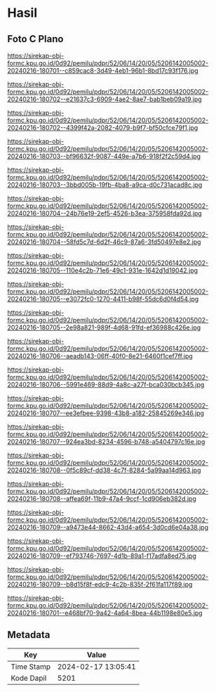 # Hasil

## Foto C Plano

https://sirekap-obj-formc.kpu.go.id/0d92/pemilu/pdpr/52/06/14/20/05/5206142005002-20240216-180701--c859cac8-3d49-4eb1-96b1-8bd17c93f176.jpg

https://sirekap-obj-formc.kpu.go.id/0d92/pemilu/pdpr/52/06/14/20/05/5206142005002-20240216-180702--e21637c3-6909-4ae2-8ae7-bab1beb09a19.jpg

https://sirekap-obj-formc.kpu.go.id/0d92/pemilu/pdpr/52/06/14/20/05/5206142005002-20240216-180702--4399f42a-2082-4079-b9f7-bf50cfce79f1.jpg

https://sirekap-obj-formc.kpu.go.id/0d92/pemilu/pdpr/52/06/14/20/05/5206142005002-20240216-180703--bf96632f-9087-449e-a7b6-918f2f2c59d4.jpg

https://sirekap-obj-formc.kpu.go.id/0d92/pemilu/pdpr/52/06/14/20/05/5206142005002-20240216-180703--3bbd005b-19fb-4ba8-a9ca-d0c731acad8c.jpg

https://sirekap-obj-formc.kpu.go.id/0d92/pemilu/pdpr/52/06/14/20/05/5206142005002-20240216-180704--24b76e19-2ef5-4526-b3ea-375958fda92d.jpg

https://sirekap-obj-formc.kpu.go.id/0d92/pemilu/pdpr/52/06/14/20/05/5206142005002-20240216-180704--58fd5c7d-6d2f-46c9-87a6-3fd50497e8e2.jpg

https://sirekap-obj-formc.kpu.go.id/0d92/pemilu/pdpr/52/06/14/20/05/5206142005002-20240216-180705--110e4c2b-71e6-49c1-931e-1642d1d19042.jpg

https://sirekap-obj-formc.kpu.go.id/0d92/pemilu/pdpr/52/06/14/20/05/5206142005002-20240216-180705--e3072fc0-1270-4411-b98f-55dc6d0f4d54.jpg

https://sirekap-obj-formc.kpu.go.id/0d92/pemilu/pdpr/52/06/14/20/05/5206142005002-20240216-180705--2e98a821-989f-4d68-91fd-ef36988c426e.jpg

https://sirekap-obj-formc.kpu.go.id/0d92/pemilu/pdpr/52/06/14/20/05/5206142005002-20240216-180706--aeadb143-06ff-40f0-8e21-6460f1cef7ff.jpg

https://sirekap-obj-formc.kpu.go.id/0d92/pemilu/pdpr/52/06/14/20/05/5206142005002-20240216-180706--5991e469-88d9-4a8c-a27f-bca030bcb345.jpg

https://sirekap-obj-formc.kpu.go.id/0d92/pemilu/pdpr/52/06/14/20/05/5206142005002-20240216-180707--ee3efbee-9398-43b8-a182-25845269e346.jpg

https://sirekap-obj-formc.kpu.go.id/0d92/pemilu/pdpr/52/06/14/20/05/5206142005002-20240216-180707--924ea3bd-8234-4596-b748-a5404797c16e.jpg

https://sirekap-obj-formc.kpu.go.id/0d92/pemilu/pdpr/52/06/14/20/05/5206142005002-20240216-180708--0f5c89cf-dd38-4c7f-8284-5a99aa14d963.jpg

https://sirekap-obj-formc.kpu.go.id/0d92/pemilu/pdpr/52/06/14/20/05/5206142005002-20240216-180708--affea69f-11b9-47a4-9ccf-1cd906eb382d.jpg

https://sirekap-obj-formc.kpu.go.id/0d92/pemilu/pdpr/52/06/14/20/05/5206142005002-20240216-180709--a9473e44-8662-43d4-a654-3d0cd6e04a38.jpg

https://sirekap-obj-formc.kpu.go.id/0d92/pemilu/pdpr/52/06/14/20/05/5206142005002-20240216-180709--ef793746-7697-4d1b-89a1-f17adfa8ed75.jpg

https://sirekap-obj-formc.kpu.go.id/0d92/pemilu/pdpr/52/06/14/20/05/5206142005002-20240216-180709--b8d15f8f-edc9-4c2b-835f-2f61fa117f89.jpg

https://sirekap-obj-formc.kpu.go.id/0d92/pemilu/pdpr/52/06/14/20/05/5206142005002-20240216-180701--e468bf70-9a42-4a64-8bea-44b1198e80e5.jpg


## Metadata

| Key        | Value               |
| ---------- | ------------------- |
| Time Stamp | 2024-02-17 13:05:41 |
| Kode Dapil | 5201                |



